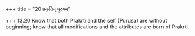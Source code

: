 +++
title = "20 प्रकृतिम् पुरुषम्"

+++
13.20 Know that both Prakrti and the self (Purusa) are without
beginning; know that all modifications and the attributes are born of
Prakrti.
